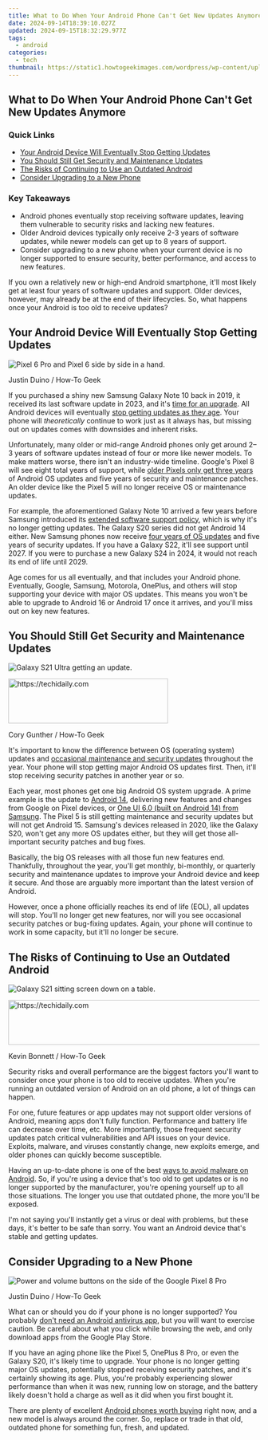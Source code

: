 ```yaml
---
title: What to Do When Your Android Phone Can't Get New Updates Anymore
date: 2024-09-14T18:39:10.027Z
updated: 2024-09-15T18:32:29.977Z
tags:
  - android
categories:
  - tech
thumbnail: https://static1.howtogeekimages.com/wordpress/wp-content/uploads/2022/02/4961a164.jpg
---
```


## What to Do When Your Android Phone Can't Get New Updates Anymore

### Quick Links

* [Your Android Device Will Eventually Stop Getting Updates](https://iphone-unlock.techidaily.com/guide-on-how-to-change-your-apple-id-email-address-on-apple-iphone-11-pro-max-drfone-by-drfone-ios/)
* [You Should Still Get Security and Maintenance Updates](https://extra-approaches.techidaily.com/updated-shooting-spectacle-top-9-strategies-for-panoramic-videos/)
* [The Risks of Continuing to Use an Outdated Android](https://youtube-videos.techidaily.com/in-2024-breaking-into-the-digital-realm-the-wirecast-approach-for-youtube-streamers/)
* [Consider Upgrading to a New Phone](https://techno-recovery.techidaily.com/awesome-apple-prank-list-unbelievable-tricks-to-pull-off-on-iphone-and-ipad-owners/)

### Key Takeaways

* Android phones eventually stop receiving software updates, leaving them vulnerable to security risks and lacking new features.
* Older Android devices typically only receive 2-3 years of software updates, while newer models can get up to 8 years of support.
* Consider upgrading to a new phone when your current device is no longer supported to ensure security, better performance, and access to new features.

 If you own a relatively new or high-end Android smartphone, it'll most likely get at least four years of software updates and support. Older devices, however, may already be at the end of their lifecycles. So, what happens once your Android is too old to receive updates?

##  Your Android Device Will Eventually Stop Getting Updates

![Pixel 6 Pro and Pixel 6 side by side in a hand.](https://static1.howtogeekimages.com/wordpress/wp-content/uploads/2023/08/pixel6-pro-and-pixel6.jpg) 

Justin Duino / How-To Geek

 If you purchased a shiny new Samsung Galaxy Note 10 back in 2019, it received its last software update in 2023, and it's [time for an upgrade](https://review-topics.techidaily.com/how-to-upgrade-or-downgrade-iphone-13-mini-without-itunes-drfone-by-drfone-ios-system-repair-ios-system-repair/). All Android devices will eventually [stop getting updates as they age](https://activate-lock.techidaily.com/how-to-delete-icloud-account-with-or-without-password-from-your-iphone-se-2022windowsmac-by-drfone-ios/). Your phone will _theoretically_ continue to work just as it always has, but missing out on updates comes with downsides and inherent risks.

 Unfortunately, many older or mid-range Android phones only get around 2–3 years of software updates instead of four or more like newer models. To make matters worse, there isn't an industry-wide timeline. Google's Pixel 8 will see eight total years of support, while [older Pixels only get three years](https://blog-min.techidaily.com/how-to-transfer-contacts-from-samsung-galaxy-f04-to-other-android-devices-devices-drfone-by-drfone-transfer-from-android-transfer-from-android/) of Android OS updates and five years of security and maintenance patches. An older device like the Pixel 5 will no longer receive OS or maintenance updates.

 For example, the aforementioned Galaxy Note 10 arrived a few years before Samsung introduced its [extended software support policy](https://shop-links.co/link/?exclusive=1&publisher_slug=itechdaily19598&url=https%3A%2F%2Fnews.samsung.com%2Fglobal%2Fsamsung-sets-the-new-standard-with-four-generations-of-os-upgrades-to-ensure-the-most-up-to-date-and-more-secure-galaxy-experience), which is why it's no longer getting updates. The Galaxy S20 series did not get Android 14 either. New Samsung phones now receive [four years of OS updates](https://pokemon-go-android.techidaily.com/in-2024-what-pokemon-evolve-with-a-dawn-stone-for-honor-x7b-drfone-by-drfone-virtual-android/) and five years of security updates. If you have a Galaxy S22, it'll see support until 2027\. If you were to purchase a new Galaxy S24 in 2024, it would not reach its end of life until 2029.

 Age comes for us all eventually, and that includes your Android phone. Eventually, Google, Samsung, Motorola, OnePlus, and others will stop supporting your device with major OS updates. This means you won't be able to upgrade to Android 16 or Android 17 once it arrives, and you'll miss out on key new features.

##  You Should Still Get Security and Maintenance Updates

![Galaxy S21 Ultra getting an update.](https://static1.howtogeekimages.com/wordpress/wp-content/uploads/2024/01/galaxy-s21-update.jpg) 

<!-- affiliate ads begin -->
<a href="https://aligracehair.sjv.io/c/5597632/2115947/19272" target="_top" id="2115947">
  <img src="//a.impactradius-go.com/display-ad/19272-2115947" border="0" alt="https://techidaily.com" width="320" height="90"/>
</a>
<img height="0" width="0" src="https://aligracehair.sjv.io/i/5597632/2115947/19272" style="position:absolute;visibility:hidden;" border="0" />
<!-- affiliate ads end -->

Cory Gunther / How-To Geek

 It's important to know the difference between OS (operating system) updates and [occasional maintenance and security updates](https://common-error.techidaily.com/simple-solutions-troubleshooting-and-enhancing-your-file-explorer-on-windows-11/) throughout the year. Your phone will stop getting major Android OS updates first. Then, it'll stop receiving security patches in another year or so.

 Each year, most phones get one big Android OS system upgrade. A prime example is the update to [Android 14](https://mondly-stories.techidaily.com/beginners-pathway-to-russian-currency-terminology/), delivering new features and changes from Google on Pixel devices, or [One UI 6.0 (built on Android 14) from Samsung](https://www.howtogeek.com/when-your-samsung-galaxy-will-get-android-14-one-ui-6/). The Pixel 5 is still getting maintenance and security updates but will not get Android 15\. Samsung's devices released in 2020, like the Galaxy S20, won't get any more OS updates either, but they will get those all-important security patches and bug fixes.

 Basically, the big OS releases with all those fun new features end. Thankfully, throughout the year, you'll get monthly, bi-monthly, or quarterly security and maintenance updates to improve your Android device and keep it secure. And those are arguably more important than the latest version of Android.

 However, once a phone officially reaches its end of life (EOL), all updates will stop. You'll no longer get new features, nor will you see occasional security patches or bug-fixing updates. Again, your phone will continue to work in some capacity, but it'll no longer be secure.

##  The Risks of Continuing to Use an Outdated Android

![Galaxy S21 sitting screen down on a table.](https://static1.howtogeekimages.com/wordpress/wp-content/uploads/2024/01/galaxy-s21-ultra-rear-cameras.jpg) 

<!-- affiliate ads begin -->
<a href="https://ephamedtechinc.pxf.io/c/5597632/2137206/26400" target="_top" id="2137206">
  <img src="//a.impactradius-go.com/display-ad/26400-2137206" border="0" alt="https://techidaily.com" width="728" height="90"/>
</a>
<img height="0" width="0" src="https://ephamedtechinc.pxf.io/i/5597632/2137206/26400" style="position:absolute;visibility:hidden;" border="0" />
<!-- affiliate ads end -->

Kevin Bonnett / How-To Geek

 Security risks and overall performance are the biggest factors you'll want to consider once your phone is too old to receive updates. When you're running an outdated version of Android on an old phone, a lot of things can happen.

 For one, future features or app updates may not support older versions of Android, meaning apps don't fully function. Performance and battery life can decrease over time, etc. More importantly, those frequent security updates patch critical vulnerabilities and API issues on your device. Exploits, malware, and viruses constantly change, new exploits emerge, and older phones can quickly become susceptible.

 Having an up-to-date phone is one of the best [ways to avoid malware on Android](https://twitter-videos.techidaily.com/updated-the-quintessential-toptiktok-tweets-in-popularity-for-2024/). So, if you're using a device that's too old to get updates or is no longer supported by the manufacturer, you're opening yourself up to all those situations. The longer you use that outdated phone, the more you'll be exposed.

 I'm not saying you'll instantly get a virus or deal with problems, but these days, it's better to be safe than sorry. You want an Android device that's stable and getting updates.

##  Consider Upgrading to a New Phone

![Power and volume buttons on the side of the Google Pixel 8 Pro](https://static1.howtogeekimages.com/wordpress/wp-content/uploads/wm/2023/10/power-and-volume-buttons-on-the-side-of-the-google-pixel-8-pro-1.jpg) 

Justin Duino / How-To Geek

 What can or should you do if your phone is no longer supported? You probably [don't need an Android antivirus app](https://desktop-recording.techidaily.com/updated-crop-companion-chronicles-ultimate-agrigames-to-bond-with-buddies/), but you will want to exercise caution. Be careful about what you click while browsing the web, and only download apps from the Google Play Store.

 If you have an aging phone like the Pixel 5, OnePlus 8 Pro, or even the Galaxy S20, it's likely time to upgrade. Your phone is no longer getting major OS updates, potentially stopped receiving security patches, and it's certainly showing its age. Plus, you're probably experiencing slower performance than when it was new, running low on storage, and the battery likely doesn't hold a charge as well as it did when you first bought it.

 There are plenty of excellent [Android phones worth buying](https://twitter-videos.techidaily.com/hot-takes-highlight-twitters-trending-topics-for-2024/) right now, and a new model is always around the corner. So, replace or trade in that old, outdated phone for something fun, fresh, and updated.

<ins class="adsbygoogle"
     style="display:block"
     data-ad-format="autorelaxed"
     data-ad-client="ca-pub-7571918770474297"
     data-ad-slot="1223367746"></ins>

<ins class="adsbygoogle"
     style="display:block"
     data-ad-client="ca-pub-7571918770474297"
     data-ad-slot="8358498916"
     data-ad-format="auto"
     data-full-width-responsive="true"></ins>



